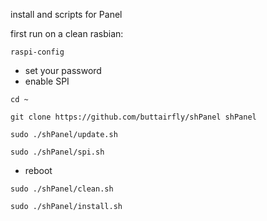 install and scripts for Panel

first run on a clean rasbian:


`raspi-config`
*  set your password
*  enable SPI


`cd ~`

`git clone https://github.com/buttairfly/shPanel shPanel`

`sudo ./shPanel/update.sh`

`sudo ./shPanel/spi.sh`
*  reboot

`sudo ./shPanel/clean.sh`

`sudo ./shPanel/install.sh`

